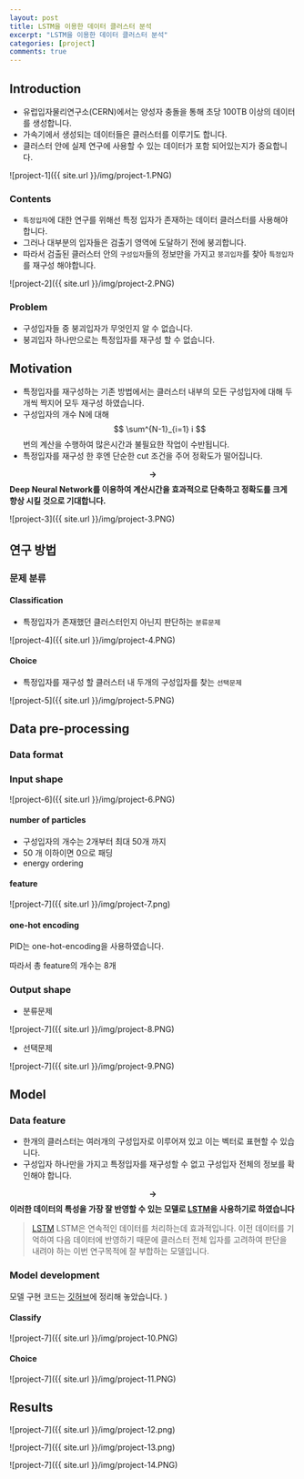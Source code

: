 ```yaml
---
layout: post
title: LSTM을 이용한 데이터 클러스터 분석
excerpt: "LSTM을 이용한 데이터 클러스터 분석"
categories: [project]
comments: true
---
```


## Introduction

* 유럽입자물리연구소(CERN)에서는 양성자 충돌을 통해 초당 100TB 이상의 데이터를 생성합니다. 
* 가속기에서 생성되는 데이터들은 클러스터를 이루기도 합니다. 
* 클러스터 안에 실제 연구에 사용할 수 있는 데이터가 포함 되어있는지가 중요합니다. 

![project-1]({{ site.url }}/img/project-1.PNG)

### Contents
* `특정입자`에 대한 연구를 위해선 특정 입자가 존재하는 데이터 클러스터를 사용해야 합니다.
* 그러나 대부분의 입자들은 검출기 영역에 도달하기 전에 붕괴합니다.
* 따라서 검출된 클러스터 안의 `구성입자`들의 정보만을 가지고 `붕괴입자`를 찾아 `특정입자`를 재구성 해야합니다.

![project-2]({{ site.url }}/img/project-2.PNG)

### Problem
* 구성입자들 중 붕괴입자가 무엇인지 알 수 없습니다.
* 붕괴입자 하나만으로는 특정입자를 재구성 할 수 없습니다.

## Motivation

* 특정입자를 재구성하는 기존 방법에서는 클러스터 내부의 모든 구성입자에 대해 두개씩 짝지어 모두 재구성 하였습니다.
* 구성입자의 개수 N에 대해 $$ \sum^{N-1}_{i=1} i $$ 번의 계산을 수행하여 많은시간과 불필요한 작업이 수반됩니다.
* 특정입자를 재구성 한 후엔 단순한 cut 조건을 주어 정확도가 떨어집니다.

**$$ \rightarrow $$ Deep Neural Network를 이용하여 계산시간을 효과적으로 단축하고 정확도를 크게 향상 시킬 것으로 기대합니다.**

![project-3]({{ site.url }}/img/project-3.PNG)

## 연구 방법 
### 문제 분류 
#### Classification
* 특정입자가 존재했던 클러스터인지 아닌지 판단하는 `분류문제`

![project-4]({{ site.url }}/img/project-4.PNG)

#### Choice
* 특정입자를 재구성 할 클러스터 내 두개의 구성입자를 찾는 `선택문제`

![project-5]({{ site.url }}/img/project-5.PNG)


## Data pre-processing

### Data format 

### Input shape

![project-6]({{ site.url }}/img/project-6.PNG)

#### number of particles

* 구성입자의 개수는 2개부터 최대 50개 까지 
* 50 개 이하이면 0으로 패딩
* energy ordering

#### feature

![project-7]({{ site.url }}/img/project-7.png)

#### one-hot encoding

PID는 one-hot-encoding을 사용하였습니다.

따라서 총 feature의 개수는 8개 

### Output shape

* 분류문제

![project-7]({{ site.url }}/img/project-8.PNG)

* 선택문제

![project-7]({{ site.url }}/img/project-9.PNG)


## Model

### Data feature
* 한개의 클러스터는 여러개의 구성입자로 이루어져 있고 이는 벡터로 표현할 수 있습니다.
* 구성입자 하나만을 가지고 특정입자를 재구성할 수 없고 구성입자 전체의 정보를 확인해야 합니다.

**$$\rightarrow$$ 이러한 데이터의 특성을 가장 잘 반영할 수 있는 모델로 [LSTM](https://wikidocs.net/37406)을 사용하기로 하였습니다**
> [LSTM](https://wikidocs.net/37406)
LSTM은 연속적인 데이터를 처리하는데 효과적입니다. 이전 데이터를 기억하여 다음 데이터에 반영하기 때문에 클러스터 전체 입자를 고려하여 판단을 내려야 하는 이번 연구목적에 잘 부합하는 모델입니다. 


### Model development
모델 구현 코드는 [깃허브](https://github.com/yebiny/RNN_forCluster/tree/master/5-Model)에 정리해 놓았습니다. 
)
#### Classify

![project-7]({{ site.url }}/img/project-10.PNG)

#### Choice

![project-7]({{ site.url }}/img/project-11.PNG)

## Results
![project-7]({{ site.url }}/img/project-12.png)

![project-7]({{ site.url }}/img/project-13.png)

![project-7]({{ site.url }}/img/project-14.PNG)

